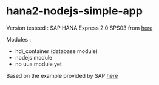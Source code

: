 # hana2-nodejs-simple-app

Version testeed : SAP HANA Express 2.0 SPS03 from [here](https://www.sap.com/developer/topics/sap-hana-express.html)

Modules : 
- hdi_container (database module) 
- nodejs module
- no uua module yet

Based on the example provided by SAP [here](https://github.com/SAP/hana-shine-xsa/tree/shine-cf)